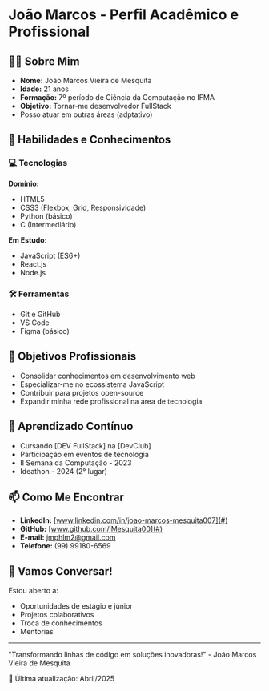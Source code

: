 # João Marcos - Perfil Acadêmico e Profissional

## 👨‍💻 Sobre Mim
- **Nome:** João Marcos Vieira de Mesquita
- **Idade:** 21 anos
- **Formação:** 7º período de Ciência da Computação no IFMA
- **Objetivo:** Tornar-me desenvolvedor FullStack
- Posso atuar em outras áreas (adptativo) 

## 🚀 Habilidades e Conhecimentos

### 💻 Tecnologias
**Domínio:**
- HTML5
- CSS3 (Flexbox, Grid, Responsividade)
- Python (básico)
- C (Intermediário)
  
**Em Estudo:**
- JavaScript (ES6+)
- React.js
- Node.js

### 🛠 Ferramentas
- Git e GitHub
- VS Code
- Figma (básico)

## 🎯 Objetivos Profissionais
- Consolidar conhecimentos em desenvolvimento web
- Especializar-me no ecossistema JavaScript
- Contribuir para projetos open-source
- Expandir minha rede profissional na área de tecnologia

<!--## 📚 Projetos Acadêmicos
1. **Projeto 1**  
   - Descrição breve
   - Tecnologias utilizadas
   - [Link para repositório](#)

2. **Projeto 2**  
   - Descrição breve
   - Tecnologias utilizadas
   - [Link para repositório](#)
   -->

## 🌱 Aprendizado Contínuo
- Cursando [DEV FullStack] na [DevClub]
- Participação em eventos de tecnologia
- II Semana da Computação - 2023
- Ideathon - 2024 (2° lugar)
<!-- - Leituras técnicas semanais-->

## 📫 Como Me Encontrar
- **LinkedIn:** [www.linkedin.com/in/joao-marcos-mesquita007](#)
- **GitHub:** [www.github.com/jMesquita00](#)
- **E-mail:** jmphlm2@gmail.com
- **Telefone:** (99) 99180-6569

## 💬 Vamos Conversar!
Estou aberto a:
- Oportunidades de estágio e júnior
- Projetos colaborativos
- Troca de conhecimentos
- Mentorias

---

"Transformando linhas de código em soluções inovadoras!" - João Marcos Vieira de Mesquita

📅 Última atualização: Abril/2025

